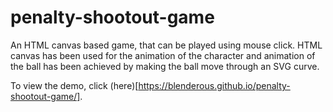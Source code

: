 # penalty-shootout-game
An HTML canvas based game, that can be played using mouse click.
HTML canvas has been used for the animation of the character and animation of the ball has been achieved by making the ball move through an SVG curve. 

To view the demo, click (here)[https://blenderous.github.io/penalty-shootout-game/].
